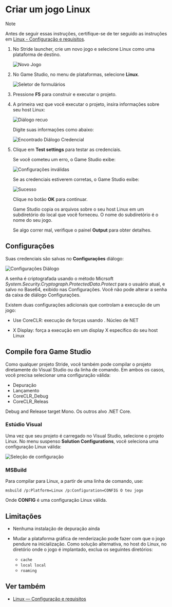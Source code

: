 # Criar um jogo Linux

> [!Note]
> Antes de seguir essas instruções, certifique-se de ter seguido as instruções em [Linux - Configuração e requisitos](setup-and-requirements.md).

1. No Stride launcher, crie um novo jogo e selecione Linux como uma plataforma de destino.

   ![ Novo Jogo ](media/platform_choice.png)

2. No Game Studio, no menu de plataformas, selecione **Linux**.

   ![ Seletor de formulários ](media/platform_selector.png)

3. Pressione **F5** para construir e executar o projeto.

4. A primeira vez que você executar o projeto, insira informações sobre seu host Linux:

   ![Diálogo recuo](media/default_credential_dialog.png)

   Digite suas informações como abaixo:

   ![Encontrado Diálogo Credencial](media/filled_credential_dialog.png)

5. Clique em **Test settings** para testar as credenciais.

   Se você cometeu um erro, o Game Studio exibe:

   ![Configurações inválidas](media/unreachable_host.png)

   Se as credenciais estiverem corretas, o Game Studio exibe:

   ![ Sucesso ](media/successful_login.png)

   Clique no botão **OK** para continuar.

   Game Studio copia os arquivos sobre o seu host Linux em um subdiretório do local que você forneceu. O nome do subdiretório é o nome do seu jogo.

   Se algo correr mal, verifique o painel **Output** para obter detalhes.

## Configurações

Suas credenciais são salvas no **Configurações** diálogo:

![Configurações Diálogo](media/remote_settings.png)

A senha é criptografada usando o método Micrsoft *System.Security.Cryptograph.ProtectedData.Protect* para o usuário atual, e salvo no Base64, exibido nas Configurações. Você não pode alterar a senha da caixa de diálogo Configurações.

Existem duas configurações adicionais que controlam a execução de um jogo:

* Use CoreCLR: execução de forças usando . Núcleo de NET

* X Display: força a execução em um display X específico do seu host Linux

## Compile fora Game Studio

Como qualquer projeto Stride, você também pode compilar o projeto diretamente do Visual Studio ou da linha de comando. Em ambos os casos, você precisa selecionar uma configuração válida:

* Depuração
* Lançamento
* CoreCLR_Debug
* CoreCLR_Releas

Debug and Release target Mono. Os outros alvo .NET Core.

### Estúdio Visual

Uma vez que seu projeto é carregado no Visual Studio, selecione o projeto Linux. No menu suspenso **Solution Configurations**, você seleciona uma configuração Linux válida:

![ Seleção de configuração](media/vs_configuration_selection.png)

### MSBuild

Para compilar para Linux, a partir de uma linha de comando, use:

```
msbuild /p:Platform=Linux /p:Configuration=CONFIG O teu jogo
```

Onde **CONFIG** é uma configuração Linux válida.

## Limitações

* Nenhuma instalação de depuração ainda

* Mudar a plataforma gráfica de renderização pode fazer com que o jogo pendure na inicialização. Como solução alternativa, no host do Linux, no diretório onde o jogo é implantado, exclua os seguintes diretórios:

   * `cache`
   * `local local`
   * `roaming`

## Ver também

* [Linux — Configuração e requisitos](setup-and-requirements.md)
